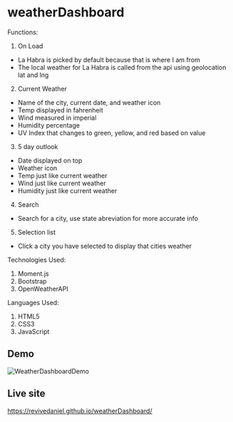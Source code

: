 # weatherDashboard
Functions:
1. On Load
- La Habra is picked by default because that is where I am from 
- The local weather for La Habra is called from the api using geolocation lat and lng
2. Current Weather
- Name of the city, current date, and weather icon
- Temp displayed in fahrenheit
- Wind measured in imperial
- Humidity percentage
- UV Index that changes to green, yellow, and red based on value
3. 5 day outlook
- Date displayed on top
- Weather icon
- Temp just like current weather
- Wind just like current weather
- Humidity just like current weather
4. Search
- Search for a city, use state abreviation for more accurate info
5. Selection list
- Click a city you have selected to display that cities weather

Technologies Used:
1. Moment.js
2. Bootstrap
3. OpenWeatherAPI

Languages Used:
1. HTML5
2. CSS3
3. JavaScript



## Demo
![WeatherDashboardDemo](./assets/vids/weatherDashboardDemo.gif)

## Live site
https://revivedaniel.github.io/weatherDashboard/
